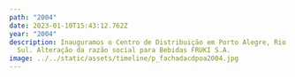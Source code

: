 ```yaml
---
path: "2004"
date: 2023-01-10T15:43:12.762Z
year: "2004"
description: Inauguramos o Centro de Distribuição em Porto Alegre, Rio Grande do
  Sul. Alteração da razão social para Bebidas FRUKI S.A.
image: ../../static/assets/timeline/p_fachadacdpoa2004.jpg
---
```

